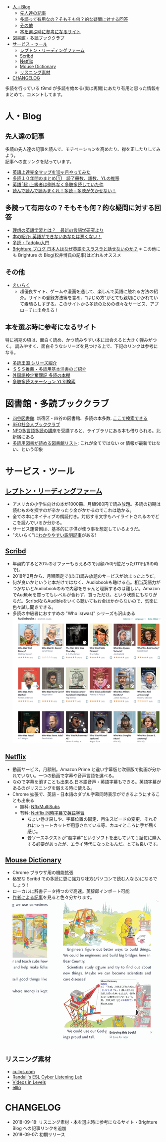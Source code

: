 <!-- TOC START min:1 max:3 link:true update:true -->
- [人・Blog](#人blog)
  - [先人達の記事](#先人達の記事)
  - [多読って有用なの？そもそも何？的な疑問に対する回答](#多読って有用なのそもそも何的な疑問に対する回答)
  - [その他](#その他)
  - [本を選ぶ時に参考になるサイト](#本を選ぶ時に参考になるサイト)
- [図書館・多読ブッククラブ](#図書館多読ブッククラブ)
- [サービス・ツール](#サービスツール)
  - [レプトン・リーディングファーム](#レプトンリーディングファーム)
  - [Scribd](#scribd)
  - [Netflix](#netflix)
  - [Mouse Dictionary](#mouse-dictionary)
  - [リスニング素材](#リスニング素材)
- [CHANGELOG](#changelog)

<!-- TOC END -->

多読を行っている t9md が多読を始める(実は再開)にあたり有用と思った情報をまとめて、コメントしてます。

# 人・Blog

## 先人達の記事

多読の先人達の記事を読んで、モチベーションを高めたり、襟を正したりしてみよう。  
記事への直リンクを貼っています。

- [英語上達完全マップを10ヶ月やってみた](http://kanzenmap.nomaki.jp/)
- [多読１０年間のまとめ①　読了冊数、語数、YLの推移](http://yukomillennium.com/?p=5725)
- [英語｢超｣上級者は例外なく多聴多読していた件](http://enjoylifeinenglish.blog112.fc2.com/blog-entry-106.html)
- [読んで読んで読みまくれ！多読・多聴が欠かせない！](http://mekarourokoeigo.hatenablog.com/entry/2015/10/09/101515)

## 多読って有用なの？そもそも何？的な疑問に対する回答

- [理想の英語学習とは？　最新の言語学研究より](http://mekarourokoeigo.hatenablog.com/entry/2015/10/17/170021)
- [本の紹介: 英語ができないあなたは悪くない！](http://mekarourokoeigo.hatenablog.com/entry/2016/05/30/190000)
- [多読・Tadoku入門](https://tadoku.org/english/)
- [Brighture ブログ 日本人はなぜ英語をスラスラと話せないのか？](https://brighture.jp/b-blog/1651) ※ この他にも Brighture の Blog(松井博氏の記事)はどれもオススメ

## その他

- [えいらく](https://ei-raku.com/)
  - 超優良サイト、ゲームや漫画を通して、楽しんで英語に触れる方法の紹介。サイトの登録方法等を含め、"はじめ方"がとても親切にかかれていて素晴らしすぎる。このサイトから多読のための様々なサービス、アプローチに出会える！

## 本を選ぶ時に参考になるサイト

特に初期の頃は、面白く読め、かつ読みやすい本に出会えると大きく弾みがつく。
読みやすく、面白そうなシリーズを見つける上で、下記のリンクは参考になる。

- [多読王国 シリーズ紹介](https://tadoking.com/series/)
- [ＳＳＳ推薦・多読用基本洋書のご紹介](https://www.seg.co.jp/sss/review/osusume.html)
- [外国語検定奮闘記 多読の本棚](http://www.kiriusa.com/living/examination/index.html#tadoku)
- [多聴多読ステーション YL別検索](https://www.kikuyomu.com/ylsearch.php)

# 図書館・多読ブッククラブ

- [四谷図書館](https://www.library.shinjuku.tokyo.jp/facility/yotsuya.html): 新宿区・四谷の図書館、多読の本多数. [ここで検索できる](https://www.library.shinjuku.tokyo.jp/WebOpac/webopac/selectsearch.do?searchkbn=0&histnum=1)
- [SEG社会人ブッククラブ](http://www.seg.co.jp/bookclub/)
- [NPO多言語多読の講座](https://tadoku.org/english/tadoku-courses/)を受講すると、ライブラリにある本も借りられる。北新宿にある
- [多読用図書が読める図書館リスト](http://www.cosmopier.com/library/): これが全てではない or 情報が最新ではない、という印象

# サービス・ツール

## [レプトン・リーディングファーム](https://www.reading-farm.jp/)

- アメリカの小学生向けの本が1000冊、月額980円で読み放題。多読の初期は読むものを探すのが辛かったり金がかかるのでこれは助かる。
- 全ての本にネイティブの朗読付き。対応する文字もハイライトされるのでどこを読んでいるか分かる。
- サービス運営側は、基本的に子供が使う事を想定しているようだ。
- "えいらく"に[わかりやすい説明記事](https://ei-raku.com/2018/08/tadoku-reading-farm/)がある!

## [Scribd](https://www.scribd.com/)

- 年契約すると20%のオファーもらえるので月額750円位だった(111円/$の時で)。
- 2018年2月から、月額固定で(ほぼ)読み放題のサービスが始まったようだ。
- 何が良いかというと本だけではなく、Audiobookも聴ける点。相当英語力がつかないとAudiobookのみで内容をちゃんと理解するのは難しい。AmazonでAudibleを買ってもレベルが合わず、買っただけ。という状態にもなりがちだ。ScribdならAudibleをいくら聴いてもお金はかからないので、気楽に色々試し聞きできる。
- 多読の中級者におすすめの "Who is(was)" シリーズも沢山ある
![](imgs/whowas.png)

## [Netflix](https://www.netflix.com/)

- 動画サービス。月額制。Amazon Prime と違い字幕版と吹替版で動画が分かれていない。一つの動画で字幕や音声言語を選べる。
- なので字幕を消すことも出来る.日本語音声・英語字幕もできる。英語字幕があるのがリスニングを鍛える時に使える。
- Chrome 拡張で、英語・日本語のダブル字幕同時表示ができるようにすることも出来る
  - 無料: [NflxMultiSubs](https://chrome.google.com/webstore/detail/nflxmultisubs-netflix-mul/pjhnilfooknlkdonmjnleaomamfehkli)
  - 有料: [Netflix 同時字幕で英語学習](https://chrome.google.com/webstore/detail/netflix-%E5%90%8C%E6%99%82%E5%AD%97%E5%B9%95%E3%81%A7%E8%8B%B1%E8%AA%9E%E5%AD%A6%E7%BF%92/gibmkmmdicoffkhjkfimmjkojjopoagg)
    - ちょい巻き戻しや、字幕位置の固定、再生スピードの変更、それぞれにショートカットが用意されている等、カユイところに手が届く感じ。
    - 昔ソースネクストが"超字幕"というソフトを出していて１話毎に購入する必要があったが、エライ時代になったもんだ。とても良いです。

## [Mouse Dictionary](https://chrome.google.com/webstore/detail/mouse-dictionary/dnclbikcihnpjohihfcmmldgkjnebgnj)

- Chrome ブラウザ用の機能拡張
- 格安な Scribd での多読に更に強力な味方(パソコンで読む人なら)になるでしょう！
- ローカルに辞書データ持つので高速。英辞郎インポート可能
- [作者による記事](https://qiita.com/wtetsu/items/c43232c6c44918e977c9)を見ると色々分かります。
![](imgs/mouseover-dict.gif)


## リスニング素材

- [culips.com](https://www.culips.com/)
- [Randall's ESL Cyber Listening Lab](https://www.esl-lab.com/index.htm)
- [Videos in Levels](http://www.videosinlevels.com/)
- [elllo](http://www.elllo.org/)


# CHANGELOG

- 2018-09-18: リスニング素材・本を選ぶ時に参考になるサイト・Brighture Blog への記事リンクを追加
- 2018-09-07: 初期リリース
